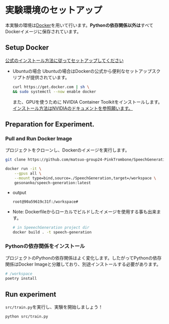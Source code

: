 # 実験環境のセットアップ

本実験の環境は[Docker](https://docs.docker.com/)を用いて行います。**Pythonの依存関係以外は**すべてDockerイメージに保存されています。

## Setup Docker

[公式のインストール方法に従ってセットアップしてください](https://docs.docker.com/get-docker/)

- Ubuntuの場合
  Ubuntuの場合はDockerの公式から便利なセットアップスクリプトが提供されています。

  ```sh
  curl https://get.docker.com | sh \
  && sudo systemctl --now enable docker
  ```

  また、GPUを使うために NVIDIA Container Toolkitをインストールします。[インストール方法はNVIDIAのドキュメントを参照願います。](https://docs.nvidia.com/datacenter/cloud-native/container-toolkit/install-guide.html#setting-up-nvidia-container-toolkit)

## Preparation for Experiment.

### Pull and Run Docker Image

プロジェクトをクローンし、Dockerのイメージを実行します。

```sh
git clone https://github.com/matsuo-group24-PinkTrombone/SpeechGeneration.git
```

```sh
docker run -it \
    --gpus all \
    --mount type=bind,source=./SpeechGeneration,target=/workspace \
    gesonanko/speech-generation:latest
```

- output

  ```sh
  root@90a59619c31f:/workspace#
  ```

- Note: Dockerfileからローカルでビルドしたイメージを使用する事も出来ます。

  ```sh
  # in SpeeechGeneration project dir
  docker build . -t speech-generation
  ```

### Pythonの依存関係をインストール

プロジェクトのPythonの依存関係はよく変化します。したがってPythonの依存関係はDocker Imageと分離しており、別途インストールする必要があります。

```sh
# /workspace
poetry install
```

## Run experiment

`src/train.py`を実行し、実験を開始しましょう！

```sh
python src/train.py
```
